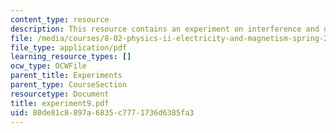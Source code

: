 ```yaml
---
content_type: resource
description: This resource contains an experiment on interference and diffraction.
file: /media/courses/8-02-physics-ii-electricity-and-magnetism-spring-2007/80de81c8897a6835c7771736d6385fa3_experiment9.pdf
file_type: application/pdf
learning_resource_types: []
ocw_type: OCWFile
parent_title: Experiments
parent_type: CourseSection
resourcetype: Document
title: experiment9.pdf
uid: 80de81c8-897a-6835-c777-1736d6385fa3
---
```

